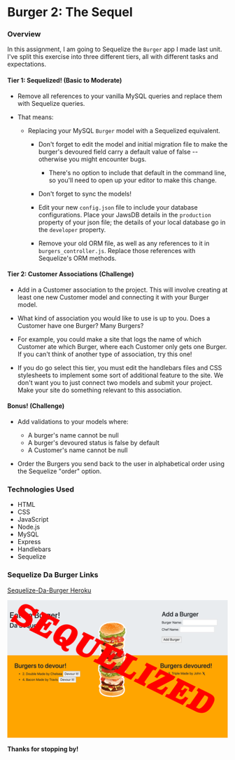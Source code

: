 # Burger 2: The Sequel

### Overview

In this assignment, I am going to Sequelize the `Burger` app I made last unit. I've split this exercise into three different tiers, all with different tasks and expectations. 

#### Tier 1: Sequelized! (Basic to Moderate)

* Remove all references to your vanilla MySQL queries and replace them with Sequelize queries.

* That means:

  * Replacing your MySQL `Burger` model with a Sequelized equivalent.

    * Don't forget to edit the model and initial migration file to make the burger's devoured field carry a default value of false -- otherwise you might encounter bugs.
      * There's no option to include that default in the command line, so you'll need to open up your editor to make this change.
    * Don't forget to sync the models!

    * Edit your new `config.json` file to include your database configurations. Place your JawsDB details in the `production` property of your json file; the details of your local database go in the `developer` property.

    * Remove your old ORM file, as well as any references to it in `burgers_controller.js`. Replace those references with Sequelize's ORM methods.

#### Tier 2: Customer Associations (Challenge)

* Add in a Customer association to the project. This will involve creating at least one new Customer model and connecting it with your Burger model.

* What kind of association you would like to use is up to you. Does a Customer have one Burger? Many Burgers?

* For example, you could make a site that logs the name of which Customer ate which Burger, where each Customer only gets one Burger. If you can't think of another type of association, try this one!


* If you do go select this tier, you must edit the handlebars files and CSS stylesheets to implement some sort of additional feature to the site. We don't want you to just connect two models and submit your project. Make your site do something relevant to this association.

#### Bonus! (Challenge)

* Add validations to your models where:

  * A burger's name cannot be null
  * A burger's devoured status is false by default
  * A Customer's name cannot be null

* Order the Burgers you send back to the user in alphabetical order using the Sequelize "order" option.

### Technologies Used

* HTML
* CSS
* JavaScript
* Node.js
* MySQL
* Express
* Handlebars
* Sequelize

### Sequelize Da Burger Links

[Sequelize-Da-Burger Heroku](https://sequelize-da-burger-sickels.herokuapp.com/)

![Sequelize-Da-Burger](public/assets/img/user-thumb.png)

**Thanks for stopping by!**
